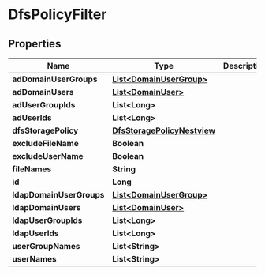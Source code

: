 # DfsPolicyFilter

## Properties
Name | Type | Description | Notes
------------ | ------------- | ------------- | -------------
**adDomainUserGroups** | [**List&lt;DomainUserGroup&gt;**](DomainUserGroup.md) |  |  [optional]
**adDomainUsers** | [**List&lt;DomainUser&gt;**](DomainUser.md) |  |  [optional]
**adUserGroupIds** | **List&lt;Long&gt;** |  |  [optional]
**adUserIds** | **List&lt;Long&gt;** |  |  [optional]
**dfsStoragePolicy** | [**DfsStoragePolicyNestview**](DfsStoragePolicyNestview.md) |  |  [optional]
**excludeFileName** | **Boolean** |  |  [optional]
**excludeUserName** | **Boolean** |  |  [optional]
**fileNames** | **String** |  |  [optional]
**id** | **Long** |  |  [optional]
**ldapDomainUserGroups** | [**List&lt;DomainUserGroup&gt;**](DomainUserGroup.md) |  |  [optional]
**ldapDomainUsers** | [**List&lt;DomainUser&gt;**](DomainUser.md) |  |  [optional]
**ldapUserGroupIds** | **List&lt;Long&gt;** |  |  [optional]
**ldapUserIds** | **List&lt;Long&gt;** |  |  [optional]
**userGroupNames** | **List&lt;String&gt;** |  |  [optional]
**userNames** | **List&lt;String&gt;** |  |  [optional]
